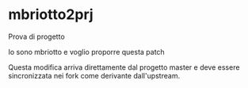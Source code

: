 # mbriotto2prj
Prova di progetto

Io sono mbriotto e voglio proporre questa patch

Questa modifica arriva direttamente dal progetto master e deve essere
sincronizzata nei fork come derivante dall'upstream.
